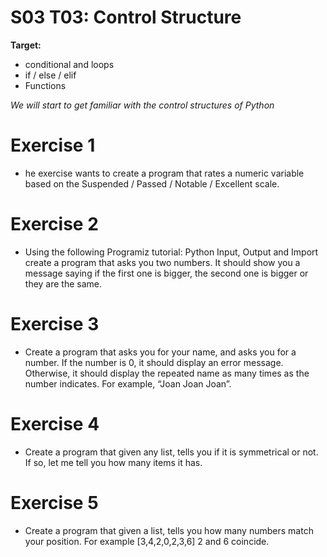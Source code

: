 # S03 T03: Control Structure

**Target:**
  * conditional and loops
  * if / else / elif
  * Functions

_We will start to get familiar with the control structures of Python_

# Exercise 1
- he exercise wants to create a program that rates a numeric variable based on the Suspended / Passed / Notable / Excellent scale.

# Exercise 2
- Using the following Programiz tutorial: Python Input, Output and Import create a program that asks you two numbers. It should show you a message saying if the first one is bigger, the second one is bigger or they are the same.

# Exercise 3
- Create a program that asks you for your name, and asks you for a number. If the number is 0, it should display an error message. Otherwise, it should display the repeated name as many times as the number indicates. For example, “Joan Joan Joan”.

# Exercise 4
- Create a program that given any list, tells you if it is symmetrical or not. If so, let me tell you how many items it has.

# Exercise 5
- Create a program that given a list, tells you how many numbers match your position. For example [3,4,2,0,2,3,6] 2 and 6 coincide.


